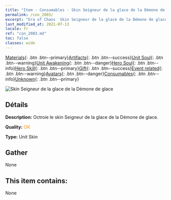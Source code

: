 ```yaml
---
title: "Item - Consumables - Skin Seigneur de la glace de la Démone de glace"
permalink: /con_2003/
excerpt: "Era of Chaos  Skin Seigneur de la glace de la Démone de glace"
last_modified_at: 2021-07-13
locale: fr
ref: "con_2003.md"
toc: false
classes: wide
---
```

 [Materials](/ItemsFR/){: .btn .btn--primary}[Artifacts](/ItemsFR/Artifacts/){: .btn .btn--success}[Unit Soul](/ItemsFR/UnitSoul/){: .btn .btn--warning}[Unit Awakening](/ItemsFR/UnitAwakening/){: .btn .btn--danger}[Hero Soul](/ItemsFR/HeroSoul/){: .btn .btn--info}[Hero Skill](/ItemsFR/HeroSkill/){: .btn .btn--primary}[Gift](/ItemsFR/Gift/){: .btn .btn--success}[Event related](/ItemsFR/Events/){: .btn .btn--warning}[Avatars](/ItemsFR/Avatars/){: .btn .btn--danger}[Consumables](/ItemsFR/Consumables/){: .btn .btn--info}[Unknown](/ItemsFR/Unknown/){: .btn .btn--primary}

 ![Skin Seigneur de la glace de la Démone de glace](/images/u/ti_bingmopifu.jpg)

## Détails
 **Description:** Octroie le skin Seigneur de la glace de la Démone de glace.

 **Quality:** <span style="color: #FF8C00">OK</span>

 **Type:** Unit Skin

## Gather

  None

## This item contains:

  None

